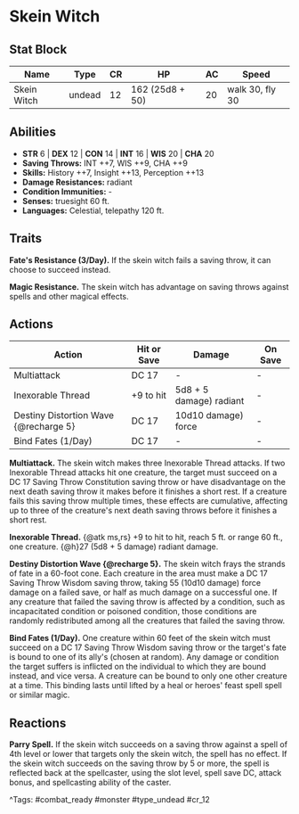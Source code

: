 # Skein Witch

## Stat Block

| Name | Type | CR | HP | AC | Speed |
|------|------|----|----|----|-------|
| Skein Witch | undead | 12 | 162 (25d8 + 50) | 20 | walk 30, fly 30 |

## Abilities

- **STR** 6 | **DEX** 12 | **CON** 14 | **INT** 16 | **WIS** 20 | **CHA** 20
- **Saving Throws:** INT ++7, WIS ++9, CHA ++9  
- **Skills:** History ++7, Insight ++13, Perception ++13  
- **Damage Resistances:** radiant  
- **Condition Immunities:** -  
- **Senses:** truesight 60 ft.  
- **Languages:** Celestial, telepathy 120 ft.

## Traits

**Fate's Resistance (3/Day).** If the skein witch fails a saving throw, it can choose to succeed instead.

**Magic Resistance.** The skein witch has advantage on saving throws against spells and other magical effects.


## Actions

| Action | Hit or Save | Damage | On Save |
|--------|--------------|--------|----------|
| Multiattack | DC 17 | - | - |
| Inexorable Thread | +9 to hit | 5d8 + 5 damage) radiant | - |
| Destiny Distortion Wave {@recharge 5} | DC 17 | 10d10 damage) force | - |
| Bind Fates (1/Day) | DC 17 | - | - |

**Multiattack.** The skein witch makes three Inexorable Thread attacks. If two Inexorable Thread attacks hit one creature, the target must succeed on a DC 17 Saving Throw Constitution saving throw or have disadvantage on the next death saving throw it makes before it finishes a short rest. If a creature fails this saving throw multiple times, these effects are cumulative, affecting up to three of the creature's next death saving throws before it finishes a short rest.

**Inexorable Thread.** {@atk ms,rs} +9 to hit to hit, reach 5 ft. or range 60 ft., one creature. {@h}27 (5d8 + 5 damage) radiant damage.

**Destiny Distortion Wave {@recharge 5}.** The skein witch frays the strands of fate in a 60-foot cone. Each creature in the area must make a DC 17 Saving Throw Wisdom saving throw, taking 55 (10d10 damage) force damage on a failed save, or half as much damage on a successful one. If any creature that failed the saving throw is affected by a condition, such as incapacitated condition or poisoned condition, those conditions are randomly redistributed among all the creatures that failed the saving throw.

**Bind Fates (1/Day).** One creature within 60 feet of the skein witch must succeed on a DC 17 Saving Throw Wisdom saving throw or the target's fate is bound to one of its ally's (chosen at random). Any damage or condition the target suffers is inflicted on the individual to which they are bound instead, and vice versa. A creature can be bound to only one other creature at a time. This binding lasts until lifted by a heal or heroes' feast spell spell or similar magic.

## Reactions

**Parry Spell.** If the skein witch succeeds on a saving throw against a spell of 4th level or lower that targets only the skein witch, the spell has no effect. If the skein witch succeeds on the saving throw by 5 or more, the spell is reflected back at the spellcaster, using the slot level, spell save DC, attack bonus, and spellcasting ability of the caster.



^Tags: #combat_ready #monster #type_undead #cr_12